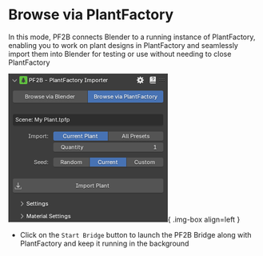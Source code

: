# Browse via PlantFactory

In this mode, PF2B connects Blender to a running instance of PlantFactory, enabling you to work on plant designs in PlantFactory and seamlessly import them into Blender for testing or use without needing to close PlantFactory

![Browse via PlantFactory](../images/browse-via-plantfactory_bridge-connected.png){ .img-box align=left }

- Click on the `Start Bridge` button to launch the PF2B Bridge along with PlantFactory and keep it running in the background
<!-- - **Batch Import Options**:
  - **Randomized Imports**: PF2B can generate multiple versions of the same plant, each with a unique random seed, for added variety.
  - **Preset Variants**: If the selected plant has multiple preset variations, you can choose to import all available presets at once. -->




<div style="clear:both"></div>




